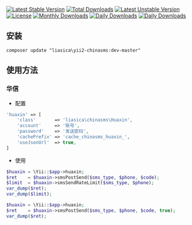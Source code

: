 [![Latest Stable Version][image-1]][1] [![Total Downloads][image-2]][2] [![Latest Unstable Version][image-3]][3] [![License][image-4]][4] [![Monthly Downloads][image-5]][5] [![Daily Downloads][image-6]][6] [![Daily Downloads][image-7]][7]

[1]:	https://packagist.org/packages/liasica/yii2-chinasms
[2]:	https://packagist.org/packages/liasica/yii2-chinasms
[3]:	https://packagist.org/packages/liasica/yii2-chinasms
[4]:	https://packagist.org/packages/liasica/yii2-chinasms
[5]:	https://packagist.org/packages/liasica/yii2-chinasms
[6]:	https://packagist.org/packages/liasica/yii2-chinasms
[7]:    https://packagist.org/packages/liasica/yii2-chinasms

[image-1]:	https://poser.pugx.org/liasica/yii2-chinasms/v/stable?format=flat-square
[image-2]:	https://poser.pugx.org/liasica/yii2-chinasms/downloads?format=flat-square
[image-3]:	https://poser.pugx.org/liasica/yii2-chinasms/v/unstable?format=flat-square
[image-4]:	https://poser.pugx.org/liasica/yii2-chinasms/license?format=flat-square
[image-5]:	https://poser.pugx.org/liasica/yii2-chinasms/d/monthly?format=flat-square
[image-6]:	https://poser.pugx.org/liasica/yii2-chinasms/d/daily?format=flat-square
[image-7]:  https://poser.pugx.org/liasica/yii2-chinasms/composerlock?format=flat-square

安装
---
`composer update "liasica\yii2-chinasms:dev-master"`

使用方法
----

### 华信

- 配置
```php
'huaxin' => [
    'class'       => 'liasica\chinasms\Huaxin',
    'account'     => '账号',
    'password'    => '发送密码',
    'cachePrefix' => 'cache_chinasms_huaxin_',
    'useJsonUrl'  => true,
]
```

- 使用

```php
$huaxin = \Yii::$app->huaxin;
$ret    = $huaxin->smsPostSend($sms_type, $phone, $code);
$limit  = $huaxin->smsSendRateLimit($sms_type, $phone);
var_dump($ret);
var_dump($limit);
```

```php
$huaxin = \Yii::$app->huaxin;
$ret    = $huaxin->smsPostSend($sms_type, $phone, $code, true);
var_dump($ret);
```
